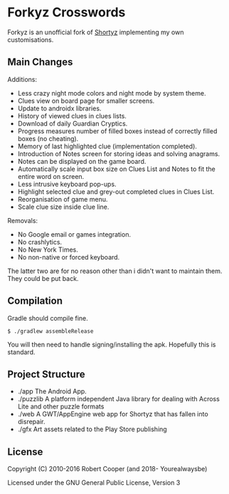 # Forkyz Crosswords

Forkyz is an unofficial fork of [Shortyz](https://github.com/kebernet/shortyz/)
implementing my own customisations.

## Main Changes

Additions:

* Less crazy night mode colors and night mode by system theme.
* Clues view on board page for smaller screens.
* Update to androidx libraries.
* History of viewed clues in clues lists.
* Download of daily Guardian Cryptics.
* Progress measures number of filled boxes instead of correctly filled
  boxes (no cheating).
* Memory of last highlighted clue (implementation completed).
* Introduction of Notes screen for storing ideas and solving anagrams.
* Notes can be displayed on the game board.
* Automatically scale input box size on Clues List and Notes to fit the entire
  word on screen.
* Less intrusive keyboard pop-ups.
* Highlight selected clue and grey-out completed clues in Clues List.
* Reorganisation of game menu.
* Scale clue size inside clue line.

Removals:

* No Google email or games integration.
* No crashlytics.
* No New York Times.
* No non-native or forced keyboard.

The latter two are for no reason other than i didn't want to maintain
them. They could be put back.

## Compilation

Gradle should compile fine.

    $ ./gradlew assembleRelease

You will then need to handle signing/installing the apk. Hopefully this is standard.

## Project Structure

  * ./app The Android App.
  * ./puzzlib A platform independent Java library for dealing with Across Lite and other puzzle formats
  * ./web A GWT/AppEngine web app for Shortyz that has fallen into disrepair.
  * ./gfx Art assets related to the Play Store publishing

License
-------

Copyright (C) 2010-2016 Robert Cooper (and 2018- Yourealwaysbe)

Licensed under the GNU General Public License, Version 3
